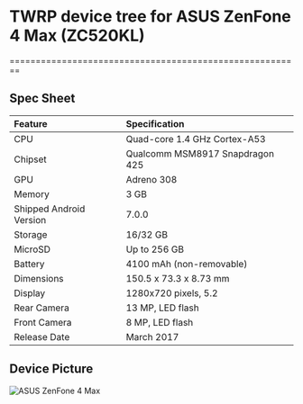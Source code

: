# TWRP device tree for ASUS ZenFone 4 Max (ZC520KL)
========================================================

## Spec Sheet

| Feature                 | Specification                     |
| :---------------------- | :-------------------------------- |
| CPU                     | Quad-core 1.4 GHz Cortex-A53      |
| Chipset                 | Qualcomm MSM8917 Snapdragon 425   |
| GPU                     | Adreno 308                        |
| Memory                  | 3 GB                              |
| Shipped Android Version | 7.0.0                             |
| Storage                 | 16/32 GB                          |
| MicroSD                 | Up to 256 GB                      |
| Battery                 | 4100 mAh (non-removable)          |
| Dimensions              | 150.5 x 73.3 x 8.73 mm            |
| Display                 | 1280x720 pixels, 5.2              |
| Rear Camera             | 13 MP, LED flash                  |
| Front Camera            | 8 MP, LED flash                   |
| Release Date            | March 2017                        |

## Device Picture

![ASUS ZenFone 4 Max](https://dlcdnimgs.asus.com/websites/global/products/V7NKJtULwu9u2g19/spec/v2/img/spec/tablet/color.jpg "ASUS ZenFone 4 Max")
